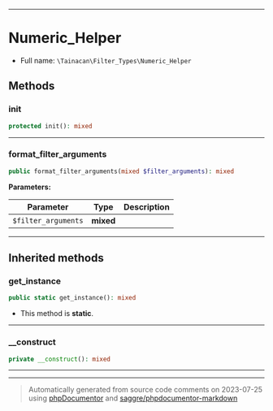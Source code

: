 ***

# Numeric_Helper





* Full name: `\Tainacan\Filter_Types\Numeric_Helper`




## Methods


### init



```php
protected init(): mixed
```











***

### format_filter_arguments



```php
public format_filter_arguments(mixed $filter_arguments): mixed
```








**Parameters:**

| Parameter | Type | Description |
|-----------|------|-------------|
| `$filter_arguments` | **mixed** |  |




***


## Inherited methods


### get_instance



```php
public static get_instance(): mixed
```



* This method is **static**.







***

### __construct



```php
private __construct(): mixed
```











***


***
> Automatically generated from source code comments on 2023-07-25 using [phpDocumentor](http://www.phpdoc.org/) and [saggre/phpdocumentor-markdown](https://github.com/Saggre/phpDocumentor-markdown)
